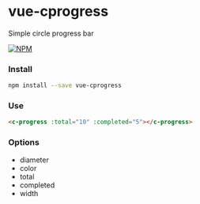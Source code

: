 # vue-cprogress
Simple circle progress bar

[![NPM](https://nodei.co/npm/vue-cprogress.png?compact=true)](https://nodei.co/npm/vue-cprogress/)

### Install

```bash
npm install --save vue-cprogress
```

### Use

```html
<c-progress :total="10" :completed="5"></c-progress>
```

### Options

* diameter
* color
* total
* completed
* width